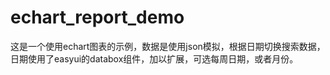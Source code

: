 # echart_report_demo
这是一个使用echart图表的示例，数据是使用json模拟，根据日期切换搜索数据，日期使用了easyui的databox组件，加以扩展，可选每周日期，或者月份。
